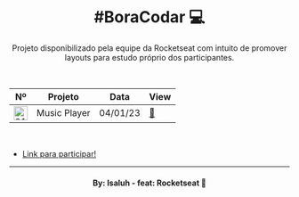 <h1 align="center"> #BoraCodar 💻 </h1>

<p align="center">
Projeto disponibilizado pela equipe da Rocketseat com intuito de promover layouts para estudo próprio dos participantes.<br/>
</p>

<br>

<table align="center">
   <thead>
    <tr>
        <th>Nº</th>
        <th>Projeto</th>
        <th>Data</th>
        <th>View</th>
    </tr>
   </thead>
   <tbody>
    <tr>
        <td><img src="https://cdn.discordapp.com/emojis/1008814022923145368.webp?size=96&quality=lossless" alt="01" width='25' height='25'></td>
        <td>Music Player</td>
        <td>04/01/23</td>
        <td><a href="player_musica">🔗</a></td>
     </tr>
   </tbody>
</table>

<br>

- [Link para participar!](https://boracodar.dev/)

---

<h4 align="center">By: Isaluh - feat: Rocketseat 🤍</h4>
